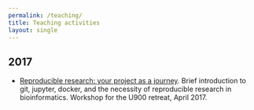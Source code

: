 ```yaml
---
permalink: /teaching/
title: Teaching activities
layout: single
---
```


## 2017

* [Reproducible research: your project as a journey](../assets/pdfs/042017_reproducible_research.pdf). Brief introduction to git, jupyter, docker, and the necessity of reproducible research in bioinformatics. Workshop for the U900 retreat, April 2017.
